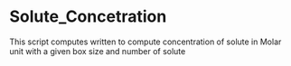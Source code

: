# Solute_Concetration
This script computes written to compute concentration of solute in Molar unit with a given box size and number of solute
